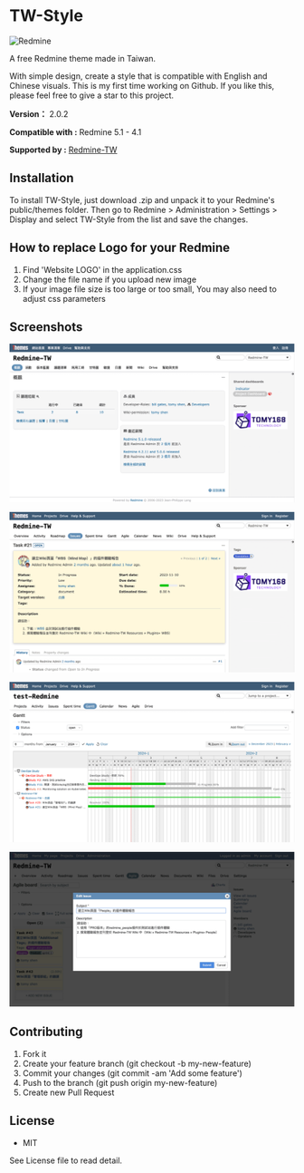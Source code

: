 # TW-Style

![Redmine](https://img.shields.io/badge/Redmine-5.1-brightgreen)

A free Redmine theme made in Taiwan.

With simple design, create a style that is compatible with English and Chinese visuals. This is my first time working on Github. If you like this, please feel free to give a star to this project.

**Version：** 2.0.2

**Compatible with :** Redmine 5.1 - 4.1

**Supported by :** [Redmine-TW](https://redmine-tw.net)

## Installation

To install TW-Style, just download .zip and unpack it to your Redmine's public/themes folder.
Then go to Redmine > Administration > Settings > Display and select TW-Style from the list and save the changes.

## How to replace Logo for your Redmine

1. Find 'Website LOGO' in the application.css
2. Change the file name if you upload new image
3. If your image file size is too large or too small, You may also need to adjust css parameters

## Screenshots

![screenshot01](screenshots/TW-Style-redmine-overview.png)

![screenshot02](screenshots/TW-Style-redmine-issue.png)

![screenshot03](screenshots/TW-Style-redmine-gantt.png)

![screenshot04](screenshots/TW-Style-redmine-popup.png)

## Contributing

1. Fork it
2. Create your feature branch (git checkout -b my-new-feature)
3. Commit your changes (git commit -am 'Add some feature')
4. Push to the branch (git push origin my-new-feature)
5. Create new Pull Request

## License

+ MIT

See License file to read detail.
